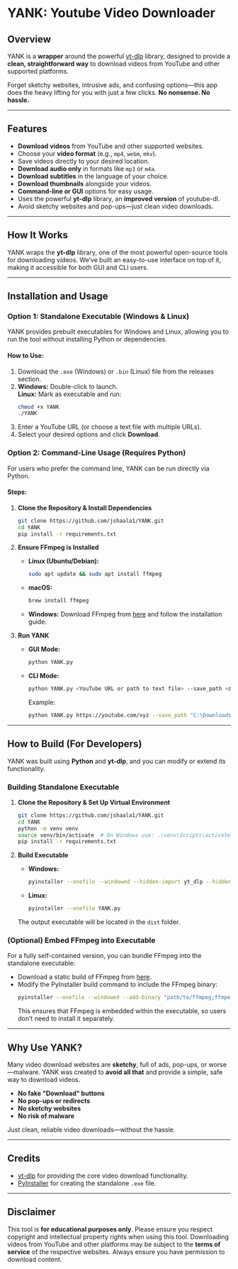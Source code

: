 # YANK: Youtube Video Downloader

## **Overview**  
YANK is a **wrapper** around the powerful [yt-dlp](https://github.com/yt-dlp/yt-dlp) library, designed to provide a **clean, straightforward way** to download videos from YouTube and other supported platforms.

Forget sketchy websites, intrusive ads, and confusing options—this app does the heavy lifting for you with just a few clicks. **No nonsense. No hassle.**

---

## **Features**  
- **Download videos** from YouTube and other supported websites.  
- Choose your **video format** (e.g., `mp4`, `webm`, `mkv`).  
- Save videos directly to your desired location.  
- **Download audio only** in formats like `mp3` or `m4a`.  
- **Download subtitles** in the language of your choice.  
- **Download thumbnails** alongside your videos.  
- **Command-line or GUI** options for easy usage.  
- Uses the powerful **yt-dlp** library, an **improved version** of youtube-dl.  
- Avoid sketchy websites and pop-ups—just clean video downloads.

---

## **How It Works**  
YANK wraps the **yt-dlp** library, one of the most powerful open-source tools for downloading videos. We’ve built an easy-to-use interface on top of it, making it accessible for both GUI and CLI users.

---

## **Installation and Usage**

### **Option 1: Standalone Executable (Windows & Linux)**  
YANK provides prebuilt executables for Windows and Linux, allowing you to run the tool without installing Python or dependencies.

#### How to Use:  
1. Download the `.exe` (Windows) or `.bin` (Linux) file from the releases section.  
2. **Windows:** Double-click to launch.  
   **Linux:** Mark as executable and run:
   ```bash
   chmod +x YANK
   ./YANK
   ```
3. Enter a YouTube URL (or choose a text file with multiple URLs).  
4. Select your desired options and click **Download**.

### **Option 2: Command-Line Usage (Requires Python)**  
For users who prefer the command line, YANK can be run directly via Python.

#### Steps:
1. **Clone the Repository & Install Dependencies**
   ```bash
   git clone https://github.com/jshaala1/YANK.git
   cd YANK
   pip install -r requirements.txt
   ```

2. **Ensure FFmpeg is Installed**
   - **Linux (Ubuntu/Debian):**
     ```bash
     sudo apt update && sudo apt install ffmpeg
     ```
   - **macOS:**
     ```bash
     brew install ffmpeg
     ```
   - **Windows:** Download FFmpeg from [here](https://ffmpeg.org/download.html) and follow the installation guide.

3. **Run YANK**
   - **GUI Mode:**
     ```bash
     python YANK.py
     ```
   - **CLI Mode:**
     ```bash
     python YANK.py <YouTube URL or path to text file> --save_path <destination folder> --format <mp4, mkv, webm> --audio_only --subtitles --thumbnail
     ```
     Example:
     ```bash
     python YANK.py https://youtube.com/xyz --save_path "C:\Downloads" --format mp4 --audio_only --subtitles --thumbnail
     ```

---

## **How to Build (For Developers)**  
YANK was built using **Python** and **yt-dlp**, and you can modify or extend its functionality.

### **Building Standalone Executable**
1. **Clone the Repository & Set Up Virtual Environment**
   ```bash
   git clone https://github.com/jshaala1/YANK.git
   cd YANK
   python -m venv venv
   source venv/bin/activate  # On Windows use: .\venv\Scripts\activate
   pip install -r requirements.txt
   ```

2. **Build Executable**
   - **Windows:**
     ```bash
     pyinstaller --onefile --windowed --hidden-import yt_dlp --hidden-import tkinter YANK.py
     ```
   - **Linux:**
     ```bash
     pyinstaller --onefile YANK.py
     ```
   The output executable will be located in the `dist` folder.

### **(Optional) Embed FFmpeg into Executable**
For a fully self-contained version, you can bundle FFmpeg into the standalone executable:
- Download a static build of FFmpeg from [here](https://ffmpeg.org/download.html).
- Modify the PyInstaller build command to include the FFmpeg binary:
  ```bash
  pyinstaller --onefile --windowed --add-binary "path/to/ffmpeg;ffmpeg" --hidden-import yt_dlp --hidden-import tkinter YANK.py
  ```
  This ensures that FFmpeg is embedded within the executable, so users don’t need to install it separately.

---

## **Why Use YANK?**  
Many video download websites are **sketchy**, full of ads, pop-ups, or worse—malware. YANK was created to **avoid all that** and provide a simple, safe way to download videos.

- **No fake "Download" buttons**  
- **No pop-ups or redirects**  
- **No sketchy websites**  
- **No risk of malware**  

Just clean, reliable video downloads—without the hassle.

---

## **Credits**  
- [yt-dlp](https://github.com/yt-dlp/yt-dlp) for providing the core video download functionality.  
- [PyInstaller](https://www.pyinstaller.org/) for creating the standalone `.exe` file.  

---

## **Disclaimer**  
This tool is **for educational purposes only**. Please ensure you respect copyright and intellectual property rights when using this tool. Downloading videos from YouTube and other platforms may be subject to the **terms of service** of the respective websites. Always ensure you have permission to download content.

